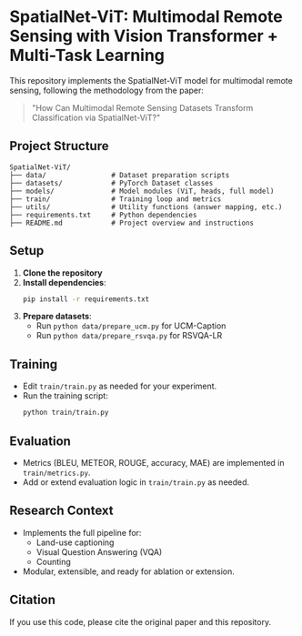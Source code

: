 # SpatialNet-ViT: Multimodal Remote Sensing with Vision Transformer + Multi-Task Learning

This repository implements the SpatialNet-ViT model for multimodal remote sensing, following the methodology from the paper:

> "How Can Multimodal Remote Sensing Datasets Transform Classification via SpatialNet-ViT?"

## Project Structure

```
SpatialNet-ViT/
├── data/                # Dataset preparation scripts
├── datasets/            # PyTorch Dataset classes
├── models/              # Model modules (ViT, heads, full model)
├── train/               # Training loop and metrics
├── utils/               # Utility functions (answer mapping, etc.)
├── requirements.txt     # Python dependencies
├── README.md            # Project overview and instructions
```

## Setup

1. **Clone the repository**
2. **Install dependencies**:
   ```bash
   pip install -r requirements.txt
   ```
3. **Prepare datasets**:
   - Run `python data/prepare_ucm.py` for UCM-Caption
   - Run `python data/prepare_rsvqa.py` for RSVQA-LR

## Training

- Edit `train/train.py` as needed for your experiment.
- Run the training script:
  ```bash
  python train/train.py
  ```

## Evaluation

- Metrics (BLEU, METEOR, ROUGE, accuracy, MAE) are implemented in `train/metrics.py`.
- Add or extend evaluation logic in `train/train.py` as needed.

## Research Context

- Implements the full pipeline for:
  - Land-use captioning
  - Visual Question Answering (VQA)
  - Counting
- Modular, extensible, and ready for ablation or extension.

## Citation
If you use this code, please cite the original paper and this repository. 